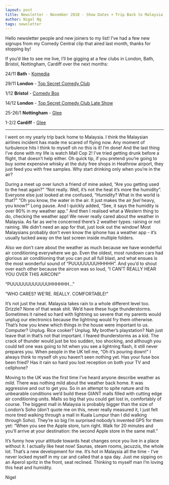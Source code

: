 ```yaml
---
layout: post
title: Newsletter - November 2018 - Show Dates + Trip Back to Malaysia + Aircon
author: Nigel Ng
tags: newsletter
---
```


Hello newsletter people and new joiners to my list! I’ve had a few new signups from my Comedy Central clip that aired last month, thanks for stopping by! 

If you’d like to see me live, I’ll be gigging at a few clubs in London, Bath, Bristol, Nottingham, Cardiff over the next months:

24/11 **Bath** - [Komedia](https://www.komedia.co.uk/bath/whats-on/)

29/11 **London** - [Top Secret Comedy Club](https://thetopsecretcomedyclub.co.uk/events-listings/thursday-stand-comedy-4-27/)

1/12 **Bristol** - [Comedy Box](https://www.thecomedybox.co.uk/site/301.asp?catID=1768)

14/12 **London** - [Top Secret Comedy Club Late Show](https://thetopsecretcomedyclub.co.uk/events-listings/friday-stand-comedy-late-show-3-38/)

25-26/1 **Nottingham** - [Glee](https://www.glee.co.uk/comedy/nottingham/saturday-night-comedy/)

1-2/2 **Cardiff** - [Glee](https://www.glee.co.uk/comedy/cardiff/friday-night-comedy/)

----------

I went on my yearly trip back home to Malaysia. I think the Malaysian airlines incident has made me scared of flying now. Any moment of turbulence hits I think to myself oh no this is it! I’m done! And the last thing I’ve done with my life is watch Mall Cop 2! I’ve tried getting drunk before a flight, that doesn’t help either. Oh quick tip, if you pretend you’re going to buy some expensive whisky at the duty free shops in Heathrow airport, they just feed you with free samples. Why start drinking only when you’re in the air?

During a meet up over lunch a friend of mine asked, “Are you getting used to the heat again?”
“Not really. Well, it’s not the heat it’s more the humidity”. 
Everyone else just looked at me confused, “Humidity? What in the world is that?”
“Oh you know, the water in the air. It just makes the air *feel* heavy, you know?”
Long pause. And I quickly added, “See, it says the humidity is over 90% in my weather app.”
And then I realised what a Western thing to do, checking the weather app! We never really cared about the weather in Malaysia. As far as we’re concerned there’s 2 weather types: raining or not raining. We didn’t need an app for that, just look out the window! Most Malaysians probably don’t even know the iphone has a weather app - it’s usually tucked away on the last screen inside multiple folders.

Also we don’t care about the weather as much because we have wonderful air conditioning everywhere we go. Even the oldest, most rundown cars had glorious air conditioning that you can put all full blast, and what ensues is the most wonderful sound of “PUUUUUUUUHHHHH”. And you’d to shout over each other because the aircon was so loud, 
“I CAN’T REALLY HEAR YOU OVER THIS AIRCON!”

“PUUUUUUUUUUUUHHHHHH…”

“WHO CARES? WE’RE. REALLY. COMFORTABLE!”

It’s not just the heat. Malaysia takes rain to a whole different level too. Drizzle? None of that weak shit. We’d have these huge thunderstorms. Sometimes it rained so hard with lightning so severe that my parents would unplug our electronics because the lightning would fry them otherwise. That’s how you knew which things in the house were important to us. Computer? Unplug. Rice cooker? Unplug. My brother’s playstation? Nah just leave that in that’s not that important. I feared thunderstorms as a kid. The crack of thunder would just be too sudden, too shocking, and although you could tell one was going to hit when you see a lightning flash, it still never prepares you. When people in the UK tell me, “Oh it’s pouring down!” I always think to myself oh you haven’t seen nothing yet. Has your fuse box been fried? Has it rain so hard you lost reception on both your TV and cellphone?

Moving to the UK was the first time I’ve heard anyone describe weather as *mild.* There was nothing mild about the weather back home. It was aggressive and out to get you. So in an attempt to spite nature and its unbearable conditions we’d build these GIANT malls filled with cutting edge air conditioning units. Malls so big that you could get lost in, comfortably of course. The biggest mall in Malaysia is probably bigger than the size of London’s Soho (don’t quote me on this, never really measured it, I just felt more tired walking through a mall in Kuala Lumpur than I did walking through Soho). They’re so big I’m surprised nobody’s invented GPS for them yet: “When you see the Apple store, turn right. Walk for 20 minutes and you’ll arrive at your destination: the second Apple store in the same mall.” 

It’s funny how your attitude towards heat changes once you live in a place without it. I actually like heat now! Saunas, steam rooms, jacuzzis, the whole lot. That’s a new development for me. It’s hot in Malaysia all the time - I’ve never locked myself in my car and called that a spa day. Just me sipping on an Aperol spritz in the front, seat reclined. Thinking to myself man I’m loving this heat and humidity. 

Nigel



